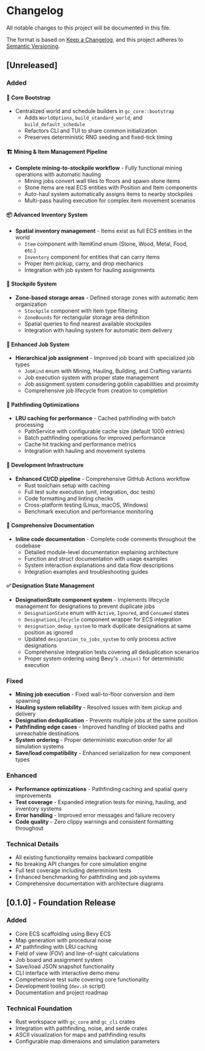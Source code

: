 # Changelog

All notable changes to this project will be documented in this file.

The format is based on [Keep a Changelog](https://keepachangelog.com/en/1.0.0/),
and this project adheres to [Semantic Versioning](https://semver.org/spec/v2.0.0.html).

## [Unreleased]

### Added

#### 🧰 Core Bootstrap

- Centralized world and schedule builders in `gc_core::bootstrap`
  - Adds `WorldOptions`, `build_standard_world`, and `build_default_schedule`
  - Refactors CLI and TUI to share common initialization
  - Preserves deterministic RNG seeding and fixed-tick timing

#### 🏗️ **Mining & Item Management Pipeline**

- **Complete mining-to-stockpile workflow** - Fully functional mining operations with automatic hauling
  - Mining jobs convert wall tiles to floors and spawn stone items
  - Stone items are real ECS entities with Position and Item components
  - Auto-haul system automatically assigns items to nearby stockpiles
  - Multi-pass hauling execution for complex item movement scenarios

#### 📦 **Advanced Inventory System**

- **Spatial inventory management** - Items exist as full ECS entities in the world
  - `Item` component with ItemKind enum (Stone, Wood, Metal, Food, etc.)
  - `Inventory` component for entities that can carry items
  - Proper item pickup, carry, and drop mechanics
  - Integration with job system for hauling assignments

#### 🏪 **Stockpile System**

- **Zone-based storage areas** - Defined storage zones with automatic item organization
  - `Stockpile` component with item type filtering
  - `ZoneBounds` for rectangular storage area definition
  - Spatial queries to find nearest available stockpiles
  - Integration with hauling system for automatic item delivery

#### 💼 **Enhanced Job System**

- **Hierarchical job assignment** - Improved job board with specialized job types
  - `JobKind` enum with Mining, Hauling, Building, and Crafting variants
  - Job execution system with proper state management
  - Job assignment system considering goblin capabilities and proximity
  - Comprehensive job lifecycle from creation to completion

#### 🎯 **Pathfinding Optimizations**

- **LRU caching for performance** - Cached pathfinding with batch processing
  - PathService with configurable cache size (default 1000 entries)
  - Batch pathfinding operations for improved performance
  - Cache hit tracking and performance metrics
  - Integration with hauling and movement systems

#### 🔧 **Development Infrastructure**

- **Enhanced CI/CD pipeline** - Comprehensive GitHub Actions workflow
  - Rust toolchain setup with caching
  - Full test suite execution (unit, integration, doc tests)
  - Code formatting and linting checks
  - Cross-platform testing (Linux, macOS, Windows)
  - Benchmark execution and performance monitoring

#### 📖 **Comprehensive Documentation**

- **Inline code documentation** - Complete code comments throughout the codebase
  - Detailed module-level documentation explaining architecture
  - Function and struct documentation with usage examples
  - System interaction explanations and data flow descriptions
  - Integration examples and troubleshooting guides

#### ✅ **Designation State Management**

- **DesignationState component system** - Implements lifecycle management for designations to prevent duplicate jobs
  - `DesignationState` enum with `Active`, `Ignored`, and `Consumed` states
  - `DesignationLifecycle` component wrapper for ECS integration
  - `designation_dedup_system` to mark duplicate designations at same position as ignored
  - Updated `designation_to_jobs_system` to only process active designations
  - Comprehensive integration tests covering all deduplication scenarios
  - Proper system ordering using Bevy's `.chain()` for deterministic execution

### Fixed

- **Mining job execution** - Fixed wall-to-floor conversion and item spawning
- **Hauling system reliability** - Resolved issues with item pickup and delivery
- **Designation deduplication** - Prevents multiple jobs at the same position
- **Pathfinding edge cases** - Improved handling of blocked paths and unreachable destinations
- **System ordering** - Proper deterministic execution order for all simulation systems
- **Save/load compatibility** - Enhanced serialization for new component types

### Enhanced

- **Performance optimizations** - Pathfinding caching and spatial query improvements
- **Test coverage** - Expanded integration tests for mining, hauling, and inventory systems
- **Error handling** - Improved error messages and failure recovery
- **Code quality** - Zero clippy warnings and consistent formatting throughout

### Technical Details

- All existing functionality remains backward compatible
- No breaking API changes for core simulation engine
- Full test coverage including determinism tests
- Enhanced benchmarking for pathfinding and job systems
- Comprehensive documentation with architecture diagrams

## [0.1.0] - Foundation Release

### Added

- Core ECS scaffolding using Bevy ECS
- Map generation with procedural noise
- A* pathfinding with LRU caching
- Field of view (FOV) and line-of-sight calculations
- Job board and assignment system
- Save/load JSON snapshot functionality
- CLI interface with interactive demo menu
- Comprehensive test suite covering core functionality
- Development tooling (`dev.sh` script)
- Documentation and project roadmap

### Technical Foundation

- Rust workspace with `gc_core` and `gc_cli` crates
- Integration with pathfinding, noise, and serde crates
- ASCII visualization for maps and pathfinding results
- Configurable map dimensions and simulation parameters

